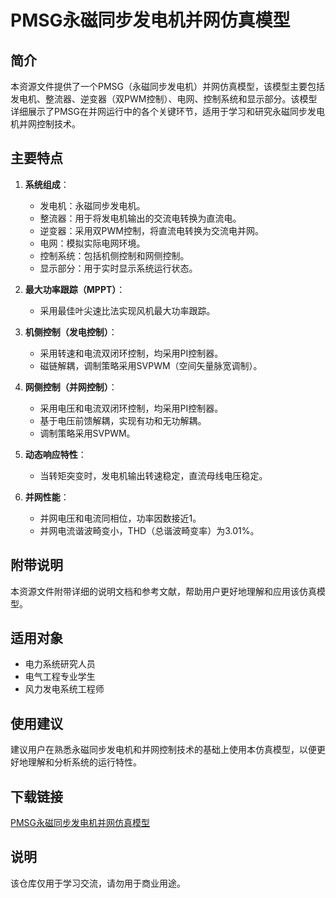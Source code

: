 # PMSG永磁同步发电机并网仿真模型

## 简介

本资源文件提供了一个PMSG（永磁同步发电机）并网仿真模型，该模型主要包括发电机、整流器、逆变器（双PWM控制）、电网、控制系统和显示部分。该模型详细展示了PMSG在并网运行中的各个关键环节，适用于学习和研究永磁同步发电机并网控制技术。

## 主要特点

1. **系统组成**：
   - 发电机：永磁同步发电机。
   - 整流器：用于将发电机输出的交流电转换为直流电。
   - 逆变器：采用双PWM控制，将直流电转换为交流电并网。
   - 电网：模拟实际电网环境。
   - 控制系统：包括机侧控制和网侧控制。
   - 显示部分：用于实时显示系统运行状态。

2. **最大功率跟踪（MPPT）**：
   - 采用最佳叶尖速比法实现风机最大功率跟踪。

3. **机侧控制（发电控制）**：
   - 采用转速和电流双闭环控制，均采用PI控制器。
   - 磁链解耦，调制策略采用SVPWM（空间矢量脉宽调制）。

4. **网侧控制（并网控制）**：
   - 采用电压和电流双闭环控制，均采用PI控制器。
   - 基于电压前馈解耦，实现有功和无功解耦。
   - 调制策略采用SVPWM。

5. **动态响应特性**：
   - 当转矩突变时，发电机输出转速稳定，直流母线电压稳定。

6. **并网性能**：
   - 并网电压和电流同相位，功率因数接近1。
   - 并网电流谐波畸变小，THD（总谐波畸变率）为3.01%。

## 附带说明

本资源文件附带详细的说明文档和参考文献，帮助用户更好地理解和应用该仿真模型。

## 适用对象

- 电力系统研究人员
- 电气工程专业学生
- 风力发电系统工程师

## 使用建议

建议用户在熟悉永磁同步发电机和并网控制技术的基础上使用本仿真模型，以便更好地理解和分析系统的运行特性。

## 下载链接
[PMSG永磁同步发电机并网仿真模型](https://pan.quark.cn/s/bedd9c756129)

## 说明

该仓库仅用于学习交流，请勿用于商业用途。
